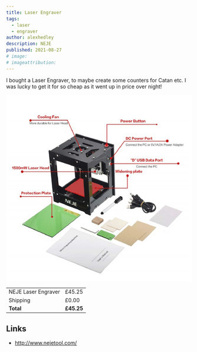 ```yaml
---
title: Laser Engraver
tags:
  - laser
  - engraver
author: alexhedley
description: NEJE
published: 2021-08-27
# image:
# imageattribution: 
---
```


<!-- # Laser Engraver -->

I bought a Laser Engraver, to maybe create some counters for Catan etc. I was lucky to get it for so cheap as it went up in price over night!

![NEJE - Laser Engraver](images/poker/NEJE.jpg "Laser engraver")

|                     |            |
| ------------------- | ---------- |
| NEJE Laser Engraver | £45.25     |
| Shipping            | £0.00      |
| **Total**           | **£45.25** |

## Links

- http://www.nejetool.com/
